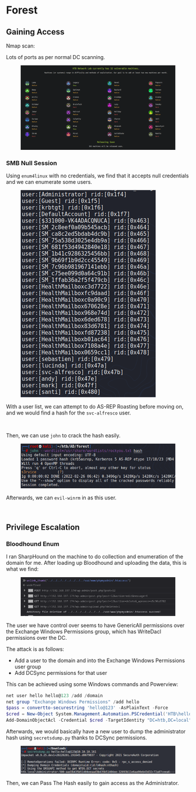 # Forest

## Gaining Access

Nmap scan:

Lots of ports as per normal DC scanning.

<figure><img src="../../../.gitbook/assets/image (12) (5).png" alt=""><figcaption></figcaption></figure>

### SMB Null Session

Using `enum4linux` with no credentials, we find that it accepts null credentials and we can enumerate some users.

<figure><img src="../../../.gitbook/assets/image (130) (1) (2).png" alt=""><figcaption></figcaption></figure>

With a user list, we can attempt to do AS-REP Roasting before moving on, and we would find a hash for the `svc-alfresco` user.

<figure><img src="../../../.gitbook/assets/image (4) (1) (1) (3).png" alt=""><figcaption></figcaption></figure>

Then, we can use `john` to crack the hash easily.

<figure><img src="../../../.gitbook/assets/image (257) (2).png" alt=""><figcaption></figcaption></figure>

Afterwards, we can `evil-winrm` in as this user.

<figure><img src="../../../.gitbook/assets/image (1) (1) (10).png" alt=""><figcaption></figcaption></figure>

## Privilege Escalation

### Bloodhound Enum

I ran SharpHound on the machine to do collection and enumeration of the domain for me. After loading up Bloodhound and uploading the data, this is what we find:

<figure><img src="../../../.gitbook/assets/image (12) (1) (5).png" alt=""><figcaption></figcaption></figure>

The user we have control over seems to have GenericAll permissions over the Exchange Windows Permissions group, which has WriteDacl permissions over the DC.&#x20;

The attack is as follows:

* Add a user to the domain and into the Exchange Windows Permissions user group
* Add DCSync permissions for that user

This can be achieved using some Windows commands and Powerview:

```powershell
net user hello hello@123 /add /domain
net group "Exchange Windows Permissions" /add hello
$pass = convertto-securestring 'hello@123' -AsPlainText -Force
$cred = New-Object System.Management.Automation.PSCredential('HTB\hello', $pass)
Add-DomainObjectAcl -Credential $cred -TargetIdentity "DC=htb,DC=local" -PrincipalIdentity hello -Rights DCSync
```

Afterwards, we would basically have a new user to dump the administrator hash using `secretsdump.py` thanks to DCSync permissions.

<figure><img src="../../../.gitbook/assets/image (124) (1).png" alt=""><figcaption></figcaption></figure>

Then, we can Pass The Hash easily to gain access as the Administrator.

<figure><img src="../../../.gitbook/assets/image (20) (1) (5).png" alt=""><figcaption></figcaption></figure>
